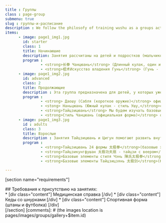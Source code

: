```yaml
---
title : Группы
class : page-group
submenu: true
slug : группы-и-расписание
description : We follow the philosofy of training wushu as a groups activity, and with the practice  of the Martial Art we cultivate a good comunication, friendship and good social relation. The composition of the groups is acording with age, we have groups for children  and for adults. In the practice of wushu we no make diference betwen girls or boys, woman or men, the trainig process is open for all.<br> all the tecnics are acording with the officials wushu programs of china, and the system and syles are oriented by methology of their creators or by offcial organization in china.
items:
      - image: page1_img1.jpg
        id: starter
        class: 1
        title: Начинаюшие
        description: Занятия рассчитаны на детей и подростков (мальчиков и девочек, юношей и девушек) без специальной спортивной подготовки. Ученики овладеют базовыми элементами стиля 长拳 Чанцюань (длинный кулак), научатся элементам работы с шестом 棍 Гунь, принадлежащих к стилям северного Китая. В течение всего курса также будут изучать базовые техники Тайцзицюань, Цигун и Медитации.<br>Когда ученик добьется хороших результатов, он будет рекомендован в группу Продолжающих обучение, для овладения другими стилями Ушу.<br>Ученики, начинающие занятия в нашей Школе боевых искусств и китайской традиционной гимнастики, сперва пройдут общую подготовку по развитию базовых навыков, необходимых для занятий Ушу. К ним относятся растяжка, координация движений, скорость реакции, выносливость, сила, работа в группе, самостоятельность и др.
        program :
                - <strong>长拳 Чанцюань</strong> (Длинный кулак, один из стилей	 северного Китая. Современный стиль, сочетающий в себе такие традиционные стили севера как 少林拳Шаолиньцюань, 华拳Хуацюань, 抱拳Паoцюань и другие).
                - <strong>棍术Искусство владения Гунь</strong> (Гунь - это шест, согласно традиционным представлениям, - первое боевое оружие в Ушу. Использование техник с шестом позволяет ученикам научиться обращаться этим оружием, как частью собственного тела.               
      - image: page1_img2.jpg
        id: advanced
        class: 2
        title: Продолжающие
        description : Эта группа предназначена для детей, у которых уже есть хорошие базовые знания Ушу. На занятиях мы будем изучать новые стили, делать упражнения для улучшения техники и развития навыков и способностей.
        program :
                - <strong> Даошу (Сабля (короткое оружие)</strong> официальный стиль, который обязательно присутствует на всех соревнованиях по Ушу)
                - <stong> Наньцюань (Южный кулак - стиль Ушу,</strong>сочетающий в себе основные техники традиционных стилей, распространенных в южных районах Китая.
                - <strong>Тайцзицюань</strong> Мы будем изучать базовые элементы стиля Ян, базовые комплексы, состоящие из 16 и 24 элементов)
                - <strong>Стиль Чанцюань (официальная форма)</strong> официальный комплекс, представленный на соревнованиях по Ушу. Исполнение элементов требует высокого уровня техники)
      - image: page1_img3.jpg
        id : adults
        class: 3
        title: Взрослые
        description : Занятия Тайцзицюань и Цигун помогают развить внутренние и физические силы, обрести спокойствие и ясность мысли, контролировать поток энергии.<br>ЗАНЯТИЯ ДЛЯ МОЛОДЕЖИ И ВЗРОСЛЫХ. ФИЗИЧЕСКОЕ СОСТОЯНИЕ ЗНАЧЕНИЯ НЕ ИМЕЕТ.
        program :
                - <strong>Тайцзицюань 24 формы 太极拳</strong>(базовые элементы стиля Ян. Это самый распространенный стиль Тайцзицюань, так как все движения выполняются мягко и гармонично. Очень подходит для начал изучения Тайцзицюань)  
                - <strong>Тайцзикунгфушан 太极功夫扇 - тайцзи с веером</strong>(Упражнения выполняемые с веером - традиционным боевым оружием в Ушу. Комплексы с веером созданы на основе различных стилей. Помогают развить координацию, память, скорость реакции. Предназначены для взрослых.)
                - <strong>Базовые элементы стиля Чэнь 陳氏太极拳</strong>Стиль Чэнь - является самым ранним  направлением Тайцзицюань. Все другие стили и течения - это в той или иной мере видоизменения стиля Чэнь.)
                - <strong>Базовые элементы Тайцзицзянь 太极剑</strong>(Комплексы упражнений с мечом Цзянь)

---
```

[section name="requirements"]
<div markdown=1 class="requirements-list styled-list">
  ## Требования к присутствию на занятиях:
<div markdown="1" class="list-content">
  * [div class="content"] Медицинская справка [/div]
  * [div class="content"] Кеды со шнурками [/div]
  * [div class="content"] Cпортивная форма (штаны и футболка) [/div]
</div>
</div>
[/section]
[comments]: # (the images location is pages/images/groups/gallery+$item.id)
